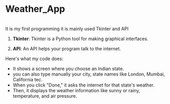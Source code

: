 # Weather_App 
<br>
It is my first programming it is mainly used Tkinter and API

1. **Tkinter**: Tkinter is a Python tool for making graphical interfaces.

2. **API**: An API helps your program talk to the internet.

Here's what my code does:
- It shows a screen where you choose an Indian state.
- you can also type manually your city, state names like London, Mumbai, California tec.
- When you click "Done," it asks the internet for that state's weather.
- Then, it displays the weather information like sunny or rainy, temperature, and air pressure.
